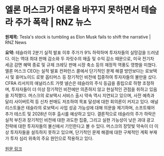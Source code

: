 # 엘론 머스크가 여론을 바꾸지 못하면서 테슬라 주가 폭락 | RNZ 뉴스

**원제목:** Tesla's stock is tumbling as Elon Musk fails to shift the narrative | RNZ News

**요약:** 테슬라의 2분기 실적 발표 이후 주가가 9% 하락하며 투자자들의 실망감을 드러냈다.  이는 역대 최대 판매 감소와 두 자릿수의 매출 및 수익 감소 때문으로,  미국 전기차 세금 감면 혜택 종료 및 규제 크레딧 판매 시장 축소 등의 재정적 역풍도 영향을 미쳤다.  엘론 머스크 CEO는 실적 발표 컨퍼런스 콜에서 단기적인 문제 해결 방안보다는 로보택시 및 휴머노이드 로봇 옵티머스 등 장기적인 비전에 집중하여 투자자들의 불만을 샀다.  CFRA 리서치의 애널리스트 가렛 넬슨은 테슬라의 주식 등급을 중립으로 하향 조정하며, 투자자들이 더 이상 장기적인 비전에만 의존하지 않고 현실적인 관점을 취하고 있음을 지적했다.  머스크의 로보택시 서비스 출시 약속 역시 지연되고 있으며,  사전 예측과 달리 사이버트럭 등 신차 판매도 저조하여  목표 달성에 대한 회의론이 커지고 있다.  애널리스트들은 테슬라의 로보택시 사업 성공 가능성에 대해 의문을 제기하며,  소프트웨어 추가 테스트 및 2028년 이후 출시를 예상하고 있다.  결론적으로 테슬라의 주가 하락은  실적 부진과  장기적인 비전에 대한 과도한 집중, 그리고  실현 가능성이 낮은 과대 광고 전략에 대한 투자자들의 불신에서 기인한다고 볼 수 있다.  머스크의 장밋빛 약속이 더 이상 투자자들을 설득하지 못하고 있으며,  단기적인 문제 해결에 대한 구체적인 계획 부재가 투자 심리 위축의 주요 원인으로 작용하고 있다.

[원문 링크](https://www.rnz.co.nz/news/business/568009/tesla-s-stock-is-tumbling-as-elon-musk-fails-to-shift-the-narrative)
